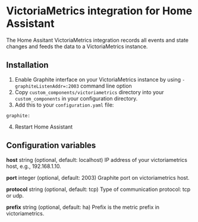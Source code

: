 # VictoriaMetrics integration for Home Assistant

The Home Assitant VictoriaMetrics integration records all events and state changes and feeds the data to a VictoriaMetrics instance.

## Installation

1. Enable Graphite interface on your VictoriaMetrics instance by using `-graphiteListenAddr=:2003` command line option
2. Copy `custom_components/victoriametrics` directory into your `custom_components` in your configuration directory.
3. Add this to your `configuration.yaml` file:

```
graphite:
```

4. Restart Home Assistant

## Configuration variables

**host** string (optional, default: localhost)
IP address of your victoriametrics host, e.g., 192.168.1.10.

**port** integer (optional, default: 2003)
Graphite port on victoriametrics host.

**protocol** string (optional, default: tcp)
Type of communication protocol: tcp or udp.

**prefix** string (optional, default: ha)
Prefix is the metric prefix in victoriametrics.
